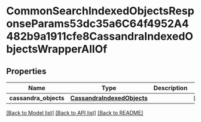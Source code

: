 # CommonSearchIndexedObjectsResponseParams53dc35a6C64f4952A4482b9a1911cfe8CassandraIndexedObjectsWrapperAllOf


## Properties
Name | Type | Description | Notes
------------ | ------------- | ------------- | -------------
**cassandra_objects** | [**CassandraIndexedObjects**](CassandraIndexedObjects.md) |  | [optional] 

[[Back to Model list]](../README.md#documentation-for-models) [[Back to API list]](../README.md#documentation-for-api-endpoints) [[Back to README]](../README.md)


